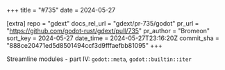 +++
title = "#735"
date = 2024-05-27

[extra]
repo = "gdext"
docs_rel_url = "gdext/pr-735/godot"
pr_url = "https://github.com/godot-rust/gdext/pull/735"
pr_author = "Bromeon"
sort_key = 2024-05-27
date_time = 2024-05-27T23:16:20Z
commit_sha = "888ce20471ed5d8501494ccf3d9fffaefbb81095"
+++

Streamline modules - part IV: `godot::meta`, `godot::builtin::iter`
